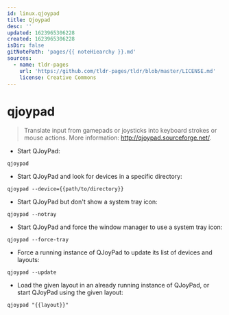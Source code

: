 ```yaml
---
id: linux.qjoypad
title: Qjoypad
desc: ''
updated: 1623965306228
created: 1623965306228
isDir: false
gitNotePath: 'pages/{{ noteHiearchy }}.md'
sources:
  - name: tldr-pages
    url: 'https://github.com/tldr-pages/tldr/blob/master/LICENSE.md'
    license: Creative Commons
---
```

# qjoypad

> Translate input from gamepads or joysticks into keyboard strokes or mouse actions.
> More information: <http://qjoypad.sourceforge.net/>.

- Start QJoyPad:

`qjoypad`

- Start QJoyPad and look for devices in a specific directory:

`qjoypad --device={{path/to/directory}}`

- Start QJoyPad but don't show a system tray icon:

`qjoypad --notray`

- Start QJoyPad and force the window manager to use a system tray icon:

`qjoypad --force-tray`

- Force a running instance of QJoyPad to update its list of devices and layouts:

`qjoypad --update`

- Load the given layout in an already running instance of QJoyPad, or start QJoyPad using the given layout:

`qjoypad "{{layout}}"`

